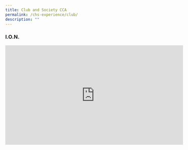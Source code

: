 ```yaml
---
title: Club and Society CCA
permalink: /chs-experience/club/
description: ""
---
```


### I.O.N.

<iframe width="561" height="315" src="https://www.youtube.com/embed/xq80os9OYOk" title="I.O.N." frameborder="0" allow="accelerometer; autoplay; clipboard-write; encrypted-media; gyroscope; picture-in-picture" allowfullscreen></iframe>